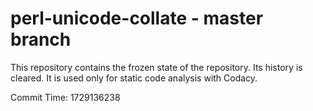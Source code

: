 # perl-unicode-collate - master branch

This repository contains the frozen state of the repository.
Its history is cleared. It is used only for static code
analysis with Codacy.

Commit Time: 1729136238